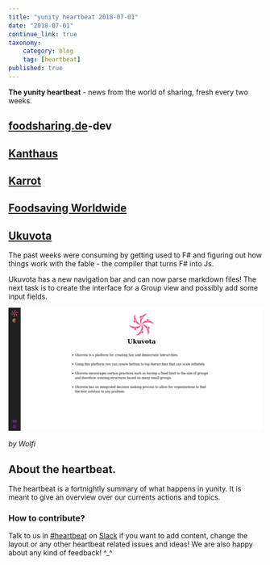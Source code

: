 ```yaml
---
title: "yunity heartbeat 2018-07-01"
date: "2018-07-01"
continue_link: true
taxonomy:
    category: blog
    tag: [heartbeat]
published: true
---
```


**The yunity heartbeat** - news from the world of sharing, fresh every two weeks.

## [foodsharing.de](https://foodsharing.de)-dev



## [Kanthaus](https://kanthaus.online)




## [Karrot](https://karrot.world)




## [Foodsaving Worldwide](https://foodsaving.world)



## [Ukuvota](https://gitlab.com/yunity/ukuvota)
The past weeks were consuming by getting used to F# and figuring out how things work with the fable - the compiler that turns F# into Js.

Ukuvota has a new navigation bar and can now parse markdown files! The next task is to create the interface for a Group view and possibly add some input fields.

![](ukuvota-progress.png)

_by Wolfi_

## About the heartbeat.
The heartbeat is a fortnightly summary of what happens in yunity. It is meant to give an overview over our currents actions and topics.

### How to contribute?
Talk to us in [#heartbeat](https://yunity.slack.com/messages/heartbeat/) on [Slack](https://slackin.yunity.org) if you want to add content, change the layout or any other heartbeat related issues and ideas! We are also happy about any kind of feedback! ^\_^

